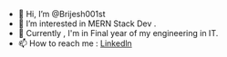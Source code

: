 - 👋 Hi, I’m @Brijesh001st
- 👀 I’m interested in MERN Stack Dev . 
- 🌱 Currently , I'm in Final year of my engineering in IT.
- 📫 How to reach me : [Linkedln](https://www.linkedin.com/in/brijesh-yadav-001st/)

<!---
Brijesh001st/Brijesh001st is a ✨ special ✨ repository because its `README.md` (this file) appears on your GitHub profile.
You can click the Preview link to take a look at your changes.
--->
